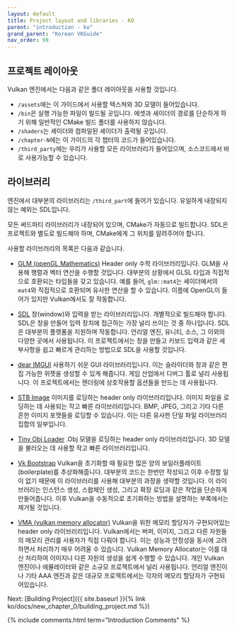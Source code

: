 ```yaml
---
layout: default
title: Project layout and libraries - KO
parent: "introduction - ko"
grand_parent: "Korean VKGuide"
nav_order: 99
---
```


## 프로젝트 레이아웃

Vulkan 엔진에서는 다음과 같은 폴더 레이아웃을 사용할 것입니다.

- `/assets`에는 이 가이드에서 사용할 텍스쳐와 3D 모델이 들어있습니다.
- `/bin`은 실행 가능한 파일이 빌드될 곳입니다. 에셋과 셰이더의 경로를 단순하게 하기 위해 일반적인 CMake 빌드 폴더를 사용하지 않습니다.
- `/shaders`는 셰이더와 컴파일된 셰이더가 출력될 곳입니다.
- `/chapter-N`에는 이 가이드의 각 챕터의 코드가 들어있습니다.
- `/third_party`에는 우리가 사용할 모든 라이브러리가 들어있으며, 소스코드에서 바로 사용가능할 수 있습니다. 

## 라이브러리

엔진에서 대부분의 라이브러리는 `/third_part`에 들어가 있습니다. 유일하게 내장되지 않는 예외는 SDL입니다.

모든 써드파티 라이브러리가 내장되어 있으며, CMake가 자동으로 빌드합니다. SDL은 프로젝트와 별도로 빌드해야 하며, CMake에게 그 위치를 알려주어야 합니다. 

사용할 라이브러리의 목록은 다음과 같습니다.
- [GLM (openGL Mathematics)](https://github.com/g-truc/glm) Header only 수학 라이브러리입니다. GLM을 사용해 행렬과 벡터 연산을 수행할 것입니다. 대부분의 상황에서 GLSL 타입과 직접적으로 호환되는 타입들을 갖고 있습니다. 예를 들어, `glm::mat4`는 셰이더에서의 `mat4`와 직접적으로 호환되며 유사한 연산을 할 수 있습니다. 이름에 OpenGL이 들어가 있지만 Vulkan에서도 잘 작동합니다.

- [SDL](https://www.libsdl.org/) 창(window)와 입력을 받는 라이브러리입니다. 개별적으로 빌드해야 합니다. SDL은 창을 만들어 입력 장치에 접근하는 가장 널리 쓰이는 것 중 하나입니다. SDL은 대부분의 플랫폼을 지원하며 작동합니다. 언리얼 엔진, 유니티, 소스, 그 이외의 다양한 곳에서 사용됩니다. 이 프로젝트에서는 창을 만들고 키보드 입력과 같은 세부사항을 쉽고 빠르게 관리하는 방법으로 SDL을 사용할 것입니다.

- [dear IMGUI](https://github.com/ocornut/imgui) 사용하기 쉬운 GUI 라이브러리입니다. 이는 슬라이더와 창과 같은 편집 가능한 위젯을 생성할 수 있게 해줍니다. 게임 산업에서 디버그 툴로 널리 사용됩니다. 이 프로젝트에서는 렌더링에 상호작용할 옵션들을 만드는 데 사용됩니다.

- [STB Image](https://github.com/nothings/stb) 이미지를 로딩하는 header only 라이브러리입니다. 이미지 파일을 로딩하는 데 사용되는 작고 빠른 라이브러리입니다. BMP, JPEG, 그리고 기타 다른 흔한 이미지 포맷들을 로딩할 수 있습니다. 이는 다른 유사한 단일 파일 라이브러리 집합의 일부입니다.

- [Tiny Obj Loader](https://github.com/tinyobjloader/tinyobjloader) .Obj 모델을 로딩하는 header only 라이브러리입니다. 3D 모델을 불러오는 데 사용할 작고 빠른 라이브러리입니다. 

- [Vk Bootstrap](https://github.com/charles-lunarg/vk-bootstrap/blob/master/src/VkBootstrap.cpp) Vulkan을 초기화할 때 필요한 많은 양의 보일러플레이트(boilerplate)를 추상화해줍니다. 대부분의 코드는 한번만 작성되고 이후 수정할 일이 없기 때문에 이 라이브러리를 사용해 대부분의 과정을 생략할 것입니다. 이 라이브러리는 인스턴스 생성, 스왑체인 생성, 그리고 확장 로딩과 같은 작업을 단순하게 만들어줍니다. 이후 Vulkan을 수동적으로 초기화하는 방법을 설명하는 부록에서는 제거될 것입니다.

- [VMA (vulkan memory allocator)](https://github.com/GPUOpen-LibrariesAndSDKs/VulkanMemoryAllocator) Vulkan을 위한 메모리 할당자가 구현되어있는 header only 라이브러리입니다. Vulkan에서는 버퍼, 이미지, 그리고 다른 자원들의 메모리 관리를 사용자가 직접 다뤄야 합니다. 이는 성능과 안정성을 동시에 고려하면서 처리하기 매우 어려울 수 있습니다. Vulkan Memory Allocator는 이를 대신 처리하여 이미지나 다른 자원의 생성을 쉽게 수행할 수 있습니다. 개인 Vulkan 엔진이나 에뮬레이터와 같은 소규모 프로젝트에서 널리 사용됩니다. 언리얼 엔진이나 기타 AAA 엔진과 같은 대규모 프로젝트에서는 각자의 메모리 할당자가 구현되어있습니다.

Next: [Building Project]({{ site.baseurl }}{% link ko/docs/new_chapter_0/building_project.md %})


{% include comments.html term="Introduction Comments" %}

